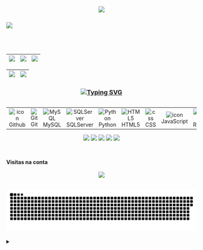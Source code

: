 <h1 align="center">
<img src="https://readme-typing-svg.herokuapp.com/?font=Righteous&size=40&color=FF1493&center=true&vCenter=false&width=1500&height=100&duration=6000&lines=Olá+eu+sou+a+Yasmin,+e+estou+cursando+análise+e+desenvolvimento+de+sistemas...;+Hello+I'm+Yasmin+and+I'm+study+analysis+and+sistems+development..." />
</h1>
<img src="https://user-images.githubusercontent.com/73097560/115834477-dbab4500-a447-11eb-908a-139a6edaec5c.gif"><br><br><br><br>
<div>
  <a href="https://github.com/Yasmin-Kibaltchich">

| ![](http://github-profile-summary-cards.vercel.app/api/cards/stats?username=Yasmin-Kibaltchich&theme=dracula) | ![](http://github-profile-summary-cards.vercel.app/api/cards/repos-per-language?username=Yasmin-Kibaltchich&hide=Html&theme=dracula) | ![](http://github-profile-summary-cards.vercel.app/api/cards/most-commit-language?username=Yasmin-Kibaltchich&theme=dracula) |
| :-: | :-: | :-: |  

| ![](http://github-profile-summary-cards.vercel.app/api/cards/profile-details?username=Yasmin-Kibaltchich&theme=dracula) | ![](https://github-readme-streak-stats.herokuapp.com/?user=Yasmin-Kibaltchich&theme=dracula&hide_border=true&date_format=M%20j%5B%2C%20Y%5D&background=dracula&stroke=35AFA3&ring=BF91F3&fire=BF91F3&currStreakNum=BF91F3&sideNums=BF91F3&currStreakLabel=BF91F3&sideLabels=BF91F3&dates=35AFA3) |
| :-: | :-: | 

<h3 align="center"><a href="https://git.io/typing-svg"><img src="https://readme-typing-svg.demolab.com?font=Fira+Code&weight=500&size=25&pause=0&duration=6000&color=FF1493&center=true&width=700&lines=Tecnologias;Technologies" alt="Typing SVG" /></a></h3>
<p align="center">
<p align="center">
<div style="display: flex; align-items: flex-start; align: center">
<table align="center">
  <tr>
    <td align="center" width="96">
        <img src="https://techstack-generator.vercel.app/github-icon.svg" alt="icon" width="60" height="60" />
      <br>Github
    </td>
    <td align="center" width="96"> 
        <img src="https://user-images.githubusercontent.com/25181517/192108372-f71d70ac-7ae6-4c0d-8395-51d8870c2ef0.png" width="60" height="60" alt="Git" />
      <br>Git
    <td align="center"  width="96">
        <img src="https://techstack-generator.vercel.app/mysql-icon.svg" width="60" height="60" alt="MySQL" />
      <br>MySQL  
    <td align="center"  width="96">
        <img src="https://cdn.jsdelivr.net/gh/devicons/devicon@latest/icons/microsoftsqlserver/microsoftsqlserver-plain-wordmark.svg" width="60" height="60" alt="SQLServer" />
      <br>SQLServer
    </td>   
    <td align="center"  width="96">
        <img src="https://techstack-generator.vercel.app/python-icon.svg" width="60" height="60" alt="Python" />
      <br>Python
    <td align="center"  width="96">
        <img src="https://skillicons.dev/icons?i=html" width="40" height="40" alt="HTML5" />
      <br>HTML5
    </td>
    <td align="center" width="96">
        <img src="https://skillicons.dev/icons?i=css" width="40" height="40" alt="css" />
      <br>CSS
    </td>
    <td align="center" width="96">
        <img src="https://techstack-generator.vercel.app/js-icon.svg" alt="icon" width="60" height="60" />
      <br>JavaScript
    </td>
    <td align="center" width="96">
        <img src="https://techstack-generator.vercel.app/restapi-icon.svg" width="50" height="50" alt="RestAPI" />
      <br>RestAPI
    </td>
  </tr>
</table>
<br><br>
</div>

<div align="center">
  <a href="https://github.com/Yasmin-Kibaltchich" target="_blank"><img src="https://img.shields.io/badge/GitHub-000000?style=for-the-badge&logo=github&logoColor=white" target="_blank"></a>
  <a href="https://discordapp.com/users/yaslins" target="_blank"><img src="https://img.shields.io/badge/Discord-%237289DA?style=for-the-badge&logo=discord&logoColor=white" target="_blank"></a>
  <a href="https://www.linkedin.com/in/yasminkibaltchich/" target="_blank"><img src="https://img.shields.io/badge/-LinkedIn-%230077B5?style=for-the-badge&logo=linkedin&logoColor=white" target="_blank"></a>
  <a href = "mailto:yasminkibaltchich@gmail.com"><img src="https://img.shields.io/badge/Gmail-D14836?style=for-the-badge&logo=gmail&logoColor=white"></a>
  <a href="https://instagram.com/yas_lins/" target="_blank"><img src="https://img.shields.io/badge/-Instagram-%23E4405F?style=for-the-badge&logo=instagram&logoColor=white" target="_blank"></a>
 </div> 
  

  <br><p align="centre"><b>Visitas na conta</b></p>  
<p align="center"><img align="center" theme="dracula" src="https://profile-counter.glitch.me/{Yasmin-Kibaltchich}/count.svg" /></p> 
<br>
</div>

<picture>
  <source media="(prefers-color-scheme: dark)" srcset="https://raw.githubusercontent.com/Yasmin-Kibaltchich/Yasmin-Kibaltchich/output/github-contribution-grid-snake-dark.svg">
  <source media="(prefers-color-scheme: light)" srcset="https://raw.githubusercontent.com/Yasmin-Kibaltchich/Yasmin-Kibaltchich/output/github-contribution-grid-snake-dark.svg">
  <img alt="github contribution grid snake animation" src="https://raw.githubusercontent.com/Yasmin-Kibaltchich/Yasmin-Kibaltchich/output/github-contribution-grid-snake.svg">
</picture>
<br><br>



<details align="left">
  <summary></summary> 
 
  - Badges by <a href="https://shields.io/">shields.io</a>.
  - GitHub Stats by <a href="https://github.com/Yasmin-Kibaltchich/github-readme-stats">Yasmin-Kibaltchich</a>.
  - Developer vector created by @andi_aqua_ on <a href="https://picrew.me/en/">picrew</a>.
 
  <div align="right">Made with 💜 by <a href="https://github.com/Yasmin-Kibaltchich">Yasmin-Kibaltchich</a>.</div>

</details>
